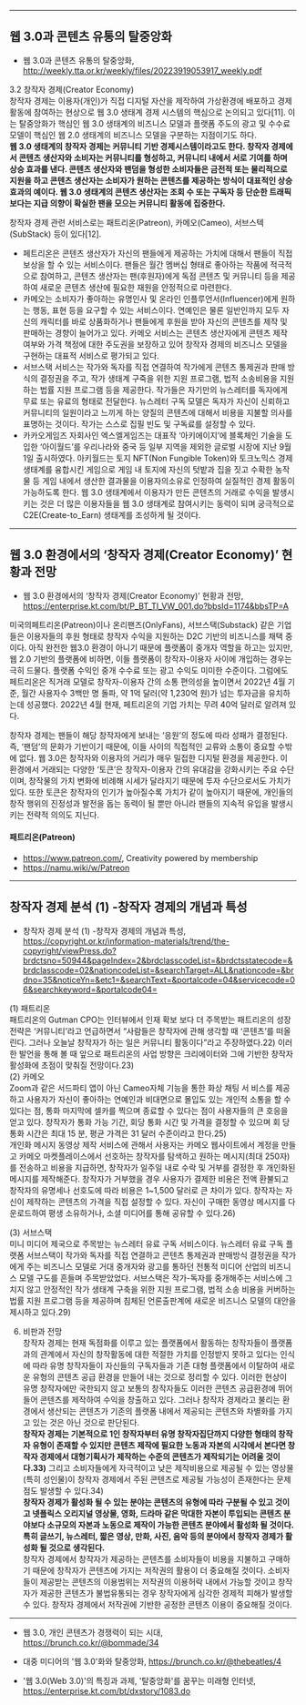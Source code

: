 


***
## 웹 3.0과 콘텐츠 유통의 탈중앙화
- 웹 3.0과 콘텐츠 유통의 탈중앙화, http://weekly.tta.or.kr/weekly/files/20223919053917_weekly.pdf

3.2 창작자 경제(Creator Economy)  
창작자 경제는 이용자(개인)가 직접 디지털 자산을 제작하여 가상환경에 배포하고 경제 활동에 참여하는 현상으로 웹 3.0 생태계 경제 시스템의 핵심으로 논의되고 있다[11]. 이는 탈중앙화가 핵심인 웹 3.0 생태계의 비즈니스 모델과 플랫폼 주도의 광고 및 수수료 모델이 핵심인 웹 2.0 생태계의 비즈니스 모델을 구분하는 지점이기도 하다.  
**웹 3.0 생태계의 창작자 경제는 커뮤니티 기반 경제시스템이라고도 한다. 창작자 경제에서 콘텐츠 생산자와 소비자는 커뮤니티를 형성하고, 커뮤니티 내에서 서로 기여를 하며 상승 효과를 낸다. 콘텐츠 생산자와 팬덤을 형성한 소비자들은 금전적 또는 물리적으로 지원을 하고 콘텐츠 생산자는 소비자가 원하는 콘텐츠를 제공하는 방식이 대표적인 상승효과의 예이다. 웹 3.0 생태계의 콘텐츠 생산자는 조회 수 또는 구독자 등 단순한 트래픽보다는 지급 의향이 확실한 팬을 모으는 커뮤니티 활동에 집중한다.**   

창작자 경제 관련 서비스로는 패트리온(Patreon), 카메오(Cameo), 서브스텍(SubStack) 등이 있다[12]. 
- 페트리온은 콘텐츠 생산자가 자신의 팬들에게 제공하는 가치에 대해서 팬들이 직접 보상을 할 수 있는 서비스이다. 팬들은 월간 멤버십 형태로 좋아하는 작품에 적극적으로 참여하고, 콘텐츠 생산자는 팬(후원자)에게 독점 콘텐츠 및 커뮤니티 등을 제공하여 새로운 콘텐츠 생산에 필요한 재원을 안정적으로 마련한다. 
- 카메오는 소비자가 좋아하는 유명인사 및 온라인 인플루언서(Influencer)에게 원하는 행동, 표현 등을 요구할 수 있는 서비스이다. 연예인은 물론 일반인까지 모두 자신의 캐릭터를 바로 상품화하거나 팬들에게 후원을 받아 자신의 콘텐츠를 제작 및 판매하는 경향이 늘어가고 있다. 카메오 서비스는 콘텐츠 생산자에게 콘텐츠 제작 여부와 가격 책정에 대한 주도권을 보장하고 있어 창작자 경제의 비즈니스 모델을 구현하는 대표적 서비스로 평가되고 있다. 
- 서브스택 서비스는 작가와 독자를 직접 연결하여 작가에게 콘텐츠 통제권과 판매 방식의 결정권을 주고, 작가 생태계 구죽을 위한 지원 프로그램, 법적 소송비용을 지원하는 법률 지원 프로그램 등을 제공한다. 작가들은 자기만의 뉴스레터를 독자에게 무료 또는 유료의 형태로 전달한다. 뉴스레터 구독 모델은 독자가 자신이 신뢰하고 커뮤니티의 일원이라고 느끼게 하는 양질의 콘텐츠에 대해서 비용을 지불할 의사를 표명하는 것이다. 작가는 스스로 집필 빈도 및 구독료를 설정할 수 있다. 
- 카카오게임즈 자회사인 엑스엘게임즈는 대표작 ‘아키에이지’에 블록체인 기술을 도입한 ‘아이월드’를 우리나라와 중국 등 일부 지역을 제외한 글로벌 시장에 지난 9월 1일 출시하였다. 아키월드는 토지 NFT(Non Fungible Token)와 토크노믹스 경제 생태계를 융합시킨 게임으로 게임 내 토지에 자신의 텃밭과 집을 짓고 수확한 농작물 등 게임 내에서 생산한 결과물을 이용자의소유로 인정하여 실질적인 경제 활동이 가능하도록 한다. 웹 3.0 생태계에서 이용자가 만든 콘텐츠의 거래로 수익을 발생시키는 것은 더 많은 이용자들을 웹 3.0 생태계로 참여시키는 동력이 되며 궁극적으로 C2E(Create-to_Earn) 생태계를 조성하게 될 것이다.

***
## 웹 3.0 환경에서의 ‘창작자 경제(Creator Economy)’ 현황과 전망
- 웹 3.0 환경에서의 ‘창작자 경제(Creator Economy)’ 현황과 전망, https://enterprise.kt.com/bt/P_BT_TI_VW_001.do?bbsId=1174&bbsTP=A

미국의페트리온(Patreon)이나 온리팬즈(OnlyFans), 서브스택(Substack) 같은 기업들은 이용자들의 후원 형태로 창작자 수익을 지원하는 D2C 기반의 비즈니스를 채택 중이다. 아직 완전한 웹3.0 환경이 아니기 때문에 플랫폼이 중개자 역할을 하고는 있지만, 웹 2.0 기반의 플랫폼에 비하면, 이들 플랫폼이 창작자-이용자 사이에 개입하는 경우는 극히 드물다. 플랫폼 수익인 중개 수수료 또는 광고 수익도 미미한 수준이다. 그럼에도 페트리온은 직거래 모델로 창작자-이용자 간의 소통 편의성을 높이면서 2022년 4월 기준, 월간 사용자수 3백만 명 돌파, 약 1억 달러(약 1,230억 원)가 넘는 투자금을 유치하는데 성공했다. 2022년 4월 현재, 페트리온의 기업 가치는 무려 40억 달러로 알려져 있다.  

창작자 경제는 팬들이 해당 창작자에게 보내는 ‘응원’의 정도에 따라 성패가 결정된다. 즉, ‘팬덤’의 문화가 기반이기 때문에, 이들 사이의 직접적인 교류와 소통이 중요할 수밖에 없다. 웹 3.0은 창작자와 이용자의 거리가 매우 밀접한 디지털 환경을 제공한다. 이 환경에서 거래되는 다양한 ‘토큰’은 창작자-이용자 간의 유대감을 강화시키는 주요 수단이며, 창작물의 가치 변화에 비례해 시세가 달라지기 때문에 투자 수단으로서도 가치가 있다. 또한 토큰은 창작자의 인기가 높아질수록 가치가 같이 높아지기 때문에, 개인들의 창작 행위의 진정성과 발전을 돕는 동력이 될 뿐만 아니라 팬들의 지속적 유입을 발생시키는 전략적 의의도 지닌다.

#### 패트리온(Patreon)
- https://www.patreon.com/, Creativity powered by membership
- https://namu.wiki/w/Patreon

***
## 창작자 경제 분석 (1) -창작자 경제의 개념과 특성
- 창작자 경제 분석 (1) -창작자 경제의 개념과 특성, https://copyright.or.kr/information-materials/trend/the-copyright/viewPress.do?brdctsno=50944&pageIndex=2&brdclasscodeList=&brdctsstatecode=&brdclasscode=02&nationcodeList=&searchTarget=ALL&nationcode=&brdno=35&noticeYn=&etc1=&searchText=&portalcode=04&servicecode=06&searchkeyword=&portalcode04=

(1) 패트리온  
패트리온의 Gutman CPO는 인터뷰에서 인재 확보 보다 더 주목받는 패트리온의 성장전략은 ‘커뮤니티’라고 언급하면서 “사람들은 창작자에 관해 생각할 때 ‘콘텐츠’를 떠올린다. 그러나 오늘날 창작자가 하는 일은 커뮤니티 활동이다”라고 주장하였다.22) 이러한 발언을 통해 볼 때 앞으로 패트리온의 사업 방향은 크리에이터와 그에 기반한 창작자 활성화에 초점이 맞춰질 전망이다.23)    
(2) 카메오  
Zoom과 같은 서드파티 앱이 아닌 Cameo자체 기능을 통한 화상 채팅 서 비스를 제공하고 사용자가 자신이 좋아하는 연예인과 비대면으로 몰입도 있는 개인적 소통을 할 수 있다는 점, 통화 마지막에 셀카를 찍으며 종료할 수 있다는 점이 사용자들의 큰 호응을 얻고 있다. 창작자가 통화 가능 기간, 회당 통화 시간 및 가격을 결정할 수 있으며 회 당 통화 시간은 최대 15 분, 평균 가격은 31 달러 수준이라고 한다.25)  
개인화 메시지 동영상 제작 서비스에 관해서 사용자는 카메오 웹사이트에서 계정을 만들고 카메오 마켓플레이스에서 선호하는 창작자를 탐색하고 원하는 메시지(최대 250자)를 전송하고 비용을 지급하면, 창작자가 일주일 내로 수락 및 거부를 결정한 후 개인화된 메시지를 제작해준다. 창작자가 거부했을 경우 사용자가 결제한 비용은 전액 환불되고 창작자의 유명세나 선호도에 따라 비용은 1~1,500 달러로 큰 차이가 있다. 창작자는 자신이 제작하는 콘텐츠의 가격을 직접 설정할 수 있다. 자신이 구매한 동영상 메시지를 다운로드하여 평생 소유하거나, 소셜 미디어를 통해 공유할 수 있다.26)

(3) 서브스택  
미니 미디어 제국으로 주목받는 뉴스레터 유료 구독 서비스이다. 뉴스레터 유료 구독 플랫폼 서브스택이 작가와 독자를 직접 연결하고 콘텐츠 통제권과 판매방식 결정권을 작가에게 주는 비즈니스 모델로 거대 중개자와 광고를 통하던 전통적 미디어 산업의 비즈니스 모델 구도를 흔들며 주목받았었다. 서브스택은 작가-독자를 중개해주는 서비스에 그치지 않고 안정적인 작가 생태계 구축을 위한 지원 프로그램, 법적 소송 비용을 커버하는 법률 지원 프로그램 등을 제공하며 침체된 언론출판계에 새로운 비즈니스 모델의 대안을 제시하고 있다.29)  

6. 비판과 전망  
창작자 경제는 현재 독점화를 이루고 있는 플랫폼에서 활동하는 창작자들이 플랫폼과의 관계에서 자신의 창작활동에 대한 적절한 가치를 인정받지 못하고 있다는 인식에 따라 유명 창작자들이 자신들의 구독자들과 기존 대형 플랫폼에서 이탈하여 새로운 유형의 콘텐츠 공급 환경을 만들어 내는 것으로 정리할 수 있다. 이러한 현상이 유명 창작자에만 국한되지 않고 보통의 창작자들도 이러한 콘텐츠 공급환경에 뛰어들어 콘텐츠를 제작하여 수익을 창출하고 있다. 그러나 창작자 경제라고 불리는 환경에서 생산되는 콘텐츠가 기존의 플랫폼 내에서 제공되는 콘텐츠와 차별화를 가지고 있는 것은 아닌 것으로 판단된다.  
**창작자 경제는 기본적으로 1인 창작자부터 유명 창작자집단까지 다양한 형태의 창작자 유형이 존재할 수 있지만 콘텐츠 제작에 필요한 노동과 자본의 시각에서 본다면 창작자 경제에서 대형기획사가 제작하는 수준의 콘텐츠가 제작되기는 어려울 것이다.33)** 그리고 소비자들에게 자극적이고 낮은 제작비용으로 제공될 수 있는 영상물(특히 성인물)이 창작자 경제에서 주된 콘텐츠로 제공될 가능성이 존재한다는 문제점도 발생할 수 있다.34)  
**창작자 경제가 활성화 될 수 있는 분야는 콘텐츠의 유형에 따라 구분될 수 있고 것이고 넷플릭스 오리지널 영상물, 영화, 드라마 같은 막대한 자본이 투입되는 콘텐츠 분야보다 소규모의 자본과 노동으로 제작이 가능한 콘텐츠 분야에서 활성화 될 것이다. 특히 글쓰기, 뉴스레터, 짧은 영상, 만화, 사진, 음악 등의 분야에서 창작자 경제가 활성화 될 것으로 생각된다.**  
창작자 경제에서 창작자가 제공하는 콘텐츠를 소비자들이 비용을 지불하고 구매하기 때문에 창작자가 콘텐츠에 가지는 저작권의 활용이 더 중요해질 것이다. 소비자들이 제공받는 콘텐츠의 이용범위는 저작권의 이용허락 내에서 가능할 것이고 창작자가 제공한 콘텐츠가 불법유통되는 경우 창작자에게 심각한 경제적 피해가 발생할 수 있다. 창작자 경제에서 저작권에 기반한 공정한 콘텐츠 이용이 중요해질 것이다.  

***



- 웹 3.0, 개인 콘텐츠가 경쟁력이 되는 시대, https://brunch.co.kr/@bommade/34
- 대중 미디어의 '웹 3.0'화와 탈중앙화, https://brunch.co.kr/@thebeatles/4

- '웹 3.0(Web 3.0)'의 특징과 과제, '탈중앙화'를 꿈꾸는 미래형 인터넷, https://enterprise.kt.com/bt/dxstory/1083.do
